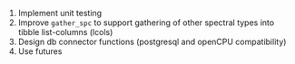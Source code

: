 1. Implement unit testing
2. Improve `gather_spc` to support gathering of other spectral types into
  tibble list-columns (lcols)
3. Design db connector functions (postgresql and openCPU compatibility)
4. Use futures